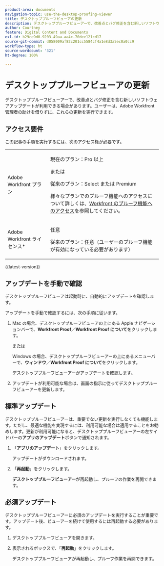 ```yaml
---
product-area: documents
navigation-topic: use-the-desktop-proofing-viewer
title: デスクトッププルーフビューアの更新
description: デスクトッププルーフビューアーで、改善点とバグ修正を含む新しいソフトウェアアップデートが利用できる場合があります。ユーザーは、Adobe Workfront 管理者の助けを借りずに、これらの更新を実行できます。
author: Courtney
feature: Digital Content and Documents
exl-id: b29ce9d0-9203-49aa-aa4c-70dee121cd17
source-git-commit: d058009af82c201cc5584cf4a1e8d3a5ec0a0cc9
workflow-type: ht
source-wordcount: '321'
ht-degree: 100%

---
```


# デスクトッププルーフビューアの更新

デスクトッププルーフビューアーで、改善点とバグ修正を含む新しいソフトウェアアップデートが利用できる場合があります。ユーザーは、Adobe Workfront 管理者の助けを借りずに、これらの更新を実行できます。

<!--
>[!IMPORTANT]
>
>Windows users must manually reinstall the Desktop Proofing Viewer to support Chrome version 91. After manually reinstalling, the Desktop Proofing Viewer upgrades to the latest version (2.0.15). Future updates to the Desktop Proofing Viewer will be automatic. For information in reinstalling, see [Install the Desktop Proofing Viewer](../../../review-and-approve-work/proofing/use-the-desktop-proofing-viewer/installing-desktop-proofing-viewer.md). -->

## アクセス要件

この記事の手順を実行するには、次のアクセス権が必要です。

<table style="table-layout:auto"> 
 <col> 
 <col> 
 <tbody> 
  <tr> 
   <td role="rowheader">Adobe Workfront プラン</td> 
   <td> <p>現在のプラン：Pro 以上</p> <p>または</p> <p>従来のプラン：Select または Premium</p> <p>様々なプランでのプルーフ機能へのアクセスについて詳しくは、<a href="/help/quicksilver/administration-and-setup/manage-workfront/configure-proofing/access-to-proofing-functionality.md" class="MCXref xref">Workfront のプルーフ機能へのアクセス</a>を参照してください。</p> </td> 
  </tr> 
  <tr> 
   <td role="rowheader">Adobe Workfront ライセンス*</td> 
   <td> <p>任意</p> <p>従来のプラン：任意（ユーザーのプルーフ機能が有効になっている必要があります）</p> </td> 
  </tr> 
 </tbody> 
</table>

{{latest-version}}

## アップデートを手動で確認

デスクトッププルーフビューアは起動時に、自動的にアップデートを確認します。 

アップデートを手動で確認するには、次の手順に従います。

1. Mac の場合、デスクトッププルーフビューアの上にある Apple ナビゲーションバーで、**Workfront Proof**／**Workfront Proof について**&#x200B;をクリックします。

   または

   Windows の場合、デスクトッププルーフビューアーの上にあるメニューバーで、**ウィンドウ**／**Workfront Proof について**&#x200B;をクリックします。

   デスクトッププルーフビューアーがアップデートを確認します。

1. アップデートが利用可能な場合は、画面の指示に従ってデスクトッププルーフビューアーを更新します。

## 標準アップデート

デスクトッププルーフビューアーは、重要でない更新を実行しなくても機能します。ただし、最適な機能を実現するには、利用可能な場合は適用することをお勧めします。更新が利用可能になると、デスクトッププルーフビューアーの左サイドバーの&#x200B;**アプリのアップデート**&#x200B;ボタンで通知されます。

1. 「**アプリのアップデート**」をクリックします。

   アップデートがダウンロードされます。

1. 「**再起動**」をクリックします。

   **デスクトッププルーフビューアー**&#x200B;が再起動し、プルーフの作業を再開できます。

## 必須アップデート

デスクトッププルーフビューアーに必須のアップデートを実行することが重要です。アップデート後、ビューアーを続けて使用するには再起動する必要があります。

1. デスクトッププルーフビューアを開きます。
1. 表示されるボックスで、「**再起動**」をクリックします。

   デスクトッププルーフビューアが再起動し、プルーフ作業を再開できます。 
